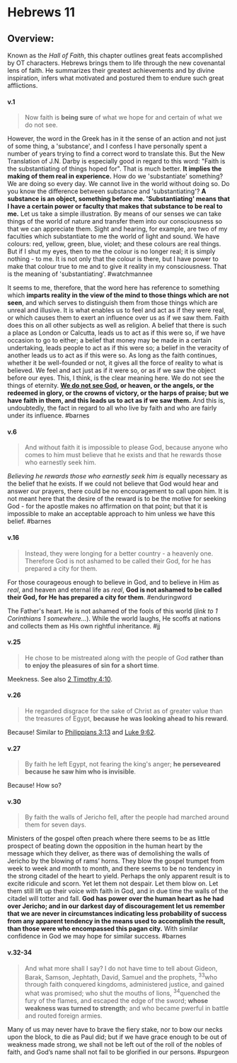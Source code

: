 # Hebrews 11

## Overview:
Known as the *Hall of Faith*, this chapter outlines great feats accomplished by OT characters. Hebrews brings them to life through the new covenantal lens of faith. He summarizes their greatest achievements and by divine inspiration, infers what motivated and postured them to endure such great afflictions. 


#### v.1
>Now faith is **being sure** of what we hope for and certain of what we do not see.

However, the word in the Greek has in it the sense of an action and not just of some thing, a 'substance', and I confess I have personally spent a number of years trying to find a correct word to translate this. But the New Translation of J.N. Darby is especially good in regard to this word: "Faith is the substantiating of things hoped for". That is much better. **It implies the making of them real in experience.**
How do we 'substantiate' something? We are doing so every day. We cannot live in the world without doing so. Do you know the difference between substance and 'substantiating'? **A substance is an object, something before me. 'Substantiating' means that I have a certain power or faculty that makes that substance to be real to me.** Let us take a simple illustration. By means of our senses we can take things of the world of nature and transfer them into our consciousness so that we can appreciate them. Sight and hearing, for example, are two of my faculties which substantiate to me the world of light and sound. We have colours: red, yellow, green, blue, violet; and these colours are real things. But if I shut my eyes, then to me the colour is no longer real; it is simply nothing - to me. It is not only that the colour is there, but I have power to make that colour true to me and to give it reality in my consciousness. That is the meaning of 'substantiating'.
#watchmannee


It seems to me, therefore, that the word here has reference to something which **imparts reality in the view of the mind to those things which are not seen**, and which serves to distinguish them from those things which are unreal and illusive. It is what enables us to feel and act as if they were real, or which causes them to exert an influence over us as if we saw them. Faith does this on all other subjects as well as religion. A belief that there is such a place as London or Calcutta, leads us to act as if this were so, if we have occasion to go to either; a belief that money may be made in a certain undertaking, leads people to act as if this were so; a belief in the veracity of another leads us to act as if this were so. As long as the faith continues, whether it be well-founded or not, it gives all the force of reality to what is believed. We feel and act just as if it were so, or as if we saw the object before our eyes. This, I think, is the clear meaning here. We do not see the things of eternity. **[We do not see God](1Peter1#v.8), or heaven, or the angels, or the redeemed in glory, or the crowns of victory, or the harps of praise; but we have faith in them, and this leads us to act as if we saw them.** And this is, undoubtedly, the fact in regard to all who live by faith and who are fairly under its influence.
#barnes


#### v.6
>And without faith it is impossible to please God, because anyone who comes to him must believe that he exists and that he rewards those who earnestly seek him.

*Believing he rewards those who earnestly seek him is* equally necessary as the belief that he exists. If we could not believe that God would hear and answer our prayers, there could be no encouragement to call upon him. It is not meant here that the desire of the reward is to be the motive for seeking God - for the apostle makes no affirmation on that point; but that it is impossible to make an acceptable approach to him unless we have this belief.
#barnes

#### v.16
>Instead, they were longing for a better country - a heavenly one. Therefore God is not ashamed to be called their God, for he has prepared a city for them.

For those courageous enough to believe in God, and to believe in Him as _real_, and heaven and eternal life as _real_, **God is not ashamed to be called their God, for He has prepared a city for them**.
#enduringword 

The Father's heart. He is not ashamed of the fools of this world (*link to 1 Corinthians 1 somewhere...*). While the world laughs, He scoffs at nations and collects them as His own rightful inheritance.
#jj 


#### v.25
>He chose to be mistreated along with the people of God **rather than to enjoy the pleasures of sin for a short time**.

Meekness.
See also [2 Timothy 4:10](2Timothy#v.10).

#### v.26
>He regarded disgrace for the sake of Christ as of greater value than the treasures of Egypt, **because he was looking ahead to his reward**.

Because!
Similar to [Philippians 3:13](Philippians3#v.13) and [Luke 9:62](Luke9.md#v.62).

#### v.27
>By faith he left Egypt, not fearing the king's anger; **he perseveared because he saw him who is invisible**.

Because! How so?

#### v.30
>By faith the walls of Jericho fell, after the people had marched around them for seven days.

Ministers of the gospel often preach where there seems to be as little prospect of beating down the opposition in the human heart by the message which they deliver, as there was of demolishing the walls of Jericho by the blowing of rams’ horns. They blow the gospel trumpet from week to week and month to month, and there seems to be no tendency in the strong citadel of the heart to yield. Perhaps the only apparent result is to excite ridicule and scorn. Yet let them not despair. Let them blow on. Let them still lift up their voice with faith in God, and in due time the walls of the citadel will totter and fall. **God has power over the human heart as he had over Jericho; and in our darkest day of discouragement let us remember that we are never in circumstances indicating less probability of success from any apparent tendency in the means used to accomplish the result, than those were who encompassed this pagan city.** With similar confidence in God we may hope for similar success.
#barnes

#### v.32-34
>And what more shall I say? I do not have time to tell about Gideon, Barak, Samson, Jephtath, David, Samuel and the prophets, <sup>33</sup>who through faith conquered kingdoms, administered justice, and gained what was promised; who shut the mouths of lions, <sup>34</sup>quenched the fury of the flames, and escaped the edge of the sword; **whose weakness was turned to strength**; and who became pwerful in battle and routed foreign armies.

Many of us may never have to brave the fiery stake, nor to bow our necks upon the block, to die as Paul did; but if we have grace enough to be out of weakness made strong, we shall not be left out of the roll of the nobles of faith, and God’s name shall not fail to be glorified in our persons.
#spurgeon 
